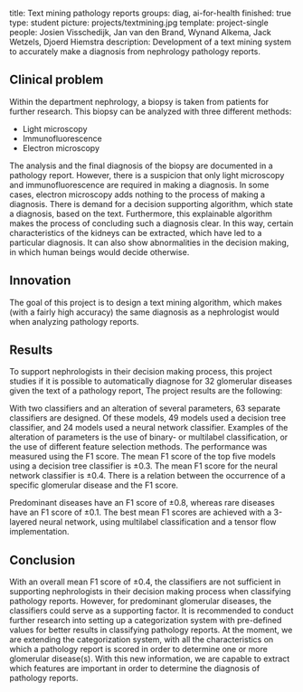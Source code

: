 title: Text mining pathology reports
groups: diag, ai-for-health
finished: true
type: student
picture: projects/textmining.jpg
template: project-single
people:  Josien Visschedijk, Jan van den Brand, Wynand Alkema, Jack Wetzels, Djoerd Hiemstra
description: Development of a text mining system to accurately make a diagnosis from nephrology pathology reports.

## Clinical problem
Within the department nephrology, a biopsy is taken from patients for further research. This biopsy can be analyzed with three different methods:

* Light microscopy
* Immunofluorescence
* Electron microscopy

The analysis and the final diagnosis of the biopsy are documented in a pathology report. However, there is a suspicion that only light microscopy and immunofluorescence are required in making a diagnosis. In some cases, electron microscopy adds nothing to the process of making a diagnosis. There is demand for a decision supporting algorithm, which state a diagnosis, based on the text. Furthermore, this explainable algorithm makes the process of concluding such a diagnosis clear. In this way, certain characteristics of the kidneys can be extracted, which have led to a particular diagnosis. It can also show abnormalities in the decision making, in which human beings would decide otherwise.

## Innovation
The goal of this project is to design a text mining algorithm, which makes (with a fairly high accuracy) the same diagnosis as a nephrologist would when analyzing pathology reports.

## Results
To support nephrologists in their decision making process, this project studies if it is possible to automatically diagnose for 32 glomerular diseases given the text of a pathology report,  The project results are the following:

With two classifiers and an alteration of several parameters, 63 separate classifiers are designed. Of these models, 49 models used a decision tree classifier, and 24 models used a neural network classifier. Examples of the alteration of parameters is the use of binary- or multilabel classification, or the use of different feature selection methods. The performance was measured using the F1 score. The mean F1 score of the top five models using a decision tree classifier is ±0.3. The mean F1 score for the neural network classifier is ±0.4. There is a relation between the occurrence of a specific glomerular disease and the F1 score.

Predominant diseases have an F1 score of ±0.8, whereas rare diseases have an F1 score of ±0.1. The best mean F1 scores are achieved with a 3-layered neural network, using multilabel classification and a tensor flow implementation.

## Conclusion 
With an overall mean F1 score of ±0.4, the classifiers are not sufficient in supporting nephrologists in their decision making process when classifying pathology reports. However, for predominant glomerular diseases, the classifiers could serve as a supporting factor. It is recommended to conduct further research into setting up a categorization system with pre-defined values for better results in classifying pathology reports. At the moment, we are extending the categorization system, with all the characteristics on which a pathology report is scored in order to determine one or more glomerular disease(s). With this new information, we are capable 
to extract which features are important in order to determine the diagnosis of pathology reports.
